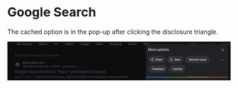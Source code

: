 # Google Search

The cached option is in the pop-up after clicking the disclosure triangle.

![Cached](assets/google-search-cached.png)
